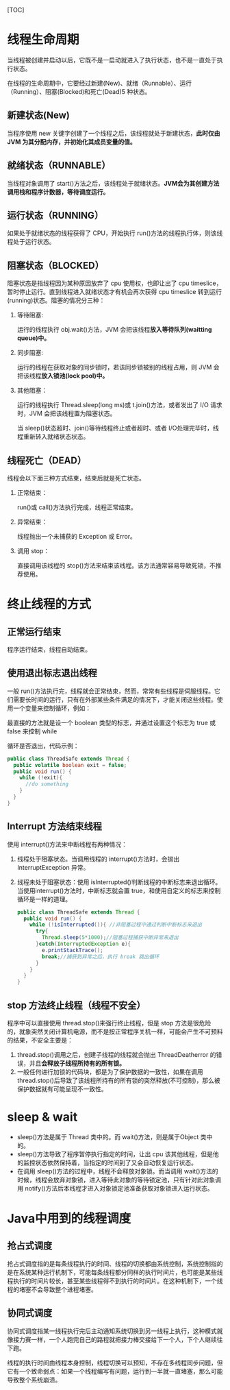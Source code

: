 [TOC]

# 线程生命周期

当线程被创建并启动以后，它既不是一启动就进入了执行状态，也不是一直处于执行状态。

在线程的生命周期中，它要经过新建(New)、就绪（Runnable）、运行（Running）、阻塞(Blocked)和死亡(Dead)5 种状态。

## 新建状态(New)

当程序使用 new 关键字创建了一个线程之后，该线程就处于新建状态，**此时仅由 JVM 为其分配内存，并初始化其成员变量的值。**

## 就绪状态（RUNNABLE）

当线程对象调用了 start()方法之后，该线程处于就绪状态。**JVM会为其创建方法调用栈和程序计数器，等待调度运行。**

## 运行状态（RUNNING）

如果处于就绪状态的线程获得了 CPU，开始执行 run()方法的线程执行体，则该线程处于运行状态。

## 阻塞状态（BLOCKED）

阻塞状态是指线程因为某种原因放弃了 cpu 使用权，也即让出了 cpu timeslice，暂时停止运行。直到线程进入就绪状态才有机会再次获得 cpu timeslice 转到运行(running)状态。阻塞的情况分三种：

1. 等待阻塞:

   运行的线程执行 obj.wait()方法，JVM 会把该线程**放入等待队列(waitting queue)中。**

2. 同步阻塞:

   运行的线程在获取对象的同步锁时，若该同步锁被别的线程占用，则 JVM 会把该线程**放入锁池(lock pool)中。**

3. 其他阻塞：

   运行的线程执行 Thread.sleep(long ms)或 t.join()方法，或者发出了 I/O 请求时，JVM 会把该线程置为阻塞状态。

   当 sleep()状态超时、join()等待线程终止或者超时、或者 I/O处理完毕时，线程重新转入就绪状态状态。

## 线程死亡（DEAD）

线程会以下面三种方式结束，结束后就是死亡状态。

1. 正常结束：

   run()或 call()方法执行完成，线程正常结束。

2. 异常结束：

   线程抛出一个未捕获的 Exception 或 Error。

3. 调用 stop：

   直接调用该线程的 stop()方法来结束该线程。该方法通常容易导致死锁，不推荐使用。

# 终止线程的方式

## 正常运行结束

程序运行结束，线程自动结束。

## 使用退出标志退出线程

一般 run()方法执行完，线程就会正常结束，然而，常常有些线程是伺服线程。它们需要长时间的运行，只有在外部某些条件满足的情况下，才能关闭这些线程。使用一个变量来控制循环，例如：

最直接的方法就是设一个 boolean 类型的标志，并通过设置这个标志为 true 或 false 来控制 while

循环是否退出，代码示例：

```java
public class ThreadSafe extends Thread {
  public volatile boolean exit = false; 
  public void run() { 
    while (!exit){
      //do something
    }
  } 
}
```

## **Interrupt** 方法结束线程

使用 interrupt()方法来中断线程有两种情况：

1. 线程处于阻塞状态。当调用线程的 interrupt()方法时，会抛出 InterruptException 异常。

2. 线程未处于阻塞状态：使用 isInterrupted()判断线程的中断标志来退出循环。当使用interrupt()方法时，中断标志就会置 true，和使用自定义的标志来控制循环是一样的道理。

   ```java
   public class ThreadSafe extends Thread {
     public void run() { 
       while (!isInterrupted()){ //非阻塞过程中通过判断中断标志来退出
         try{
           Thread.sleep(5*1000);//阻塞过程捕获中断异常来退出
         }catch(InterruptedException e){
           e.printStackTrace();
           break;//捕获到异常之后，执行 break 跳出循环
         } 
       }
     } 
   }
   ```

## **stop** 方法终止线程（线程不安全）

程序中可以直接使用 thread.stop()来强行终止线程，但是 stop 方法是很危险的，就象突然关闭计算机电源，而不是按正常程序关机一样，可能会产生不可预料的结果，不安全主要是：

1. thread.stop()调用之后，创建子线程的线程就会抛出 ThreadDeatherror 的错误，并且**会释放子线程所持有的所有锁。**
2. 一般任何进行加锁的代码块，都是为了保护数据的一致性，如果在调用thread.stop()后导致了该线程所持有的所有锁的突然释放(不可控制)，那么被保护数据就有可能呈现不一致性。

#  **sleep** & wait

- sleep()方法是属于 Thread 类中的。而 wait()方法，则是属于Object 类中的。
- sleep()方法导致了程序暂停执行指定的时间，让出 cpu 该其他线程，但是他的监控状态依然保持着，当指定的时间到了又会自动恢复运行状态。
- 在调用 sleep()方法的过程中，线程不会释放对象锁。而当调用 wait()方法的时候，线程会放弃对象锁，进入等待此对象的等待锁定池，只有针对此对象调用 notify()方法后本线程才进入对象锁定池准备获取对象锁进入运行状态。

# Java中用到的线程调度

## 抢占式调度

抢占式调度指的是每条线程执行的时间、线程的切换都由系统控制，系统控制指的是在系统某种运行机制下，可能每条线程都分同样的执行时间片，也可能是某些线程执行的时间片较长，甚至某些线程得不到执行的时间片。在这种机制下，一个线程的堵塞不会导致整个进程堵塞。

## 协同式调度

协同式调度指某一线程执行完后主动通知系统切换到另一线程上执行，这种模式就像接力赛一样，一个人跑完自己的路程就把接力棒交接给下一个人，下个人继续往下跑。

线程的执行时间由线程本身控制，线程切换可以预知，不存在多线程同步问题，但它有一个致命弱点：如果一个线程编写有问题，运行到一半就一直堵塞，那么可能导致整个系统崩溃。